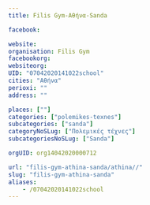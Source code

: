 ```yaml
---
title: Filis Gym-Αθήνα-Sanda

facebook:

website:
organisation: Filis Gym
facebookorg:
websiteorg:
UID: "07042020141022school"
cities: "Αθήνα"
perioxi: ""
address: ""

places: [""]
categories: ["polemikes-texnes"]
subcategories: ["sanda"]
categoryNoSLug: ["Πολεμικές τέχνες"]
subcategoriesNoSLug: ["Sanda"]

orgUID: org14042020000712

url: "filis-gym-athina-sanda/athina//"
slug: "filis-gym-athina-sanda"
aliases:
    - /07042020141022school
---
```





